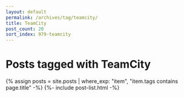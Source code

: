 ```yaml
---
layout: default
permalink: /archives/tag/teamcity/
title: TeamCity
post_count: 20
sort_index: 979-teamcity
---
```

<h1 class="page-heading">Posts tagged with TeamCity</h1>
{% assign posts = site.posts | where_exp: "item", "item.tags contains page.title" -%}
{%- include post-list.html -%}
